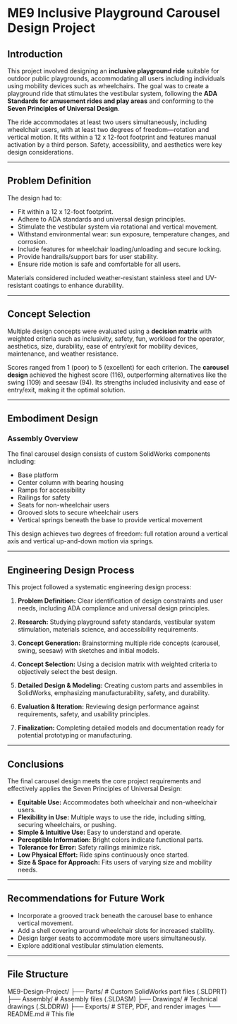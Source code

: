 # ME9 Inclusive Playground Carousel Design Project

## Introduction

This project involved designing an **inclusive playground ride** suitable for outdoor public playgrounds, accommodating all users including individuals using mobility devices such as wheelchairs. The goal was to create a playground ride that stimulates the vestibular system, following the **ADA Standards for amusement rides and play areas** and conforming to the **Seven Principles of Universal Design**.

The ride accommodates at least two users simultaneously, including wheelchair users, with at least two degrees of freedom—rotation and vertical motion. It fits within a 12 x 12-foot footprint and features manual activation by a third person. Safety, accessibility, and aesthetics were key design considerations.

---

## Problem Definition

The design had to:

- Fit within a 12 x 12-foot footprint.
- Adhere to ADA standards and universal design principles.
- Stimulate the vestibular system via rotational and vertical movement.
- Withstand environmental wear: sun exposure, temperature changes, and corrosion.
- Include features for wheelchair loading/unloading and secure locking.
- Provide handrails/support bars for user stability.
- Ensure ride motion is safe and comfortable for all users.

Materials considered included weather-resistant stainless steel and UV-resistant coatings to enhance durability.

---

## Concept Selection

Multiple design concepts were evaluated using a **decision matrix** with weighted criteria such as inclusivity, safety, fun, workload for the operator, aesthetics, size, durability, ease of entry/exit for mobility devices, maintenance, and weather resistance.

Scores ranged from 1 (poor) to 5 (excellent) for each criterion. The **carousel design** achieved the highest score (116), outperforming alternatives like the swing (109) and seesaw (94). Its strengths included inclusivity and ease of entry/exit, making it the optimal solution.

---

## Embodiment Design

### Assembly Overview

The final carousel design consists of custom SolidWorks components including:

- Base platform
- Center column with bearing housing
- Ramps for accessibility
- Railings for safety
- Seats for non-wheelchair users
- Grooved slots to secure wheelchair users
- Vertical springs beneath the base to provide vertical movement

This design achieves two degrees of freedom: full rotation around a vertical axis and vertical up-and-down motion via springs.

---

## Engineering Design Process

This project followed a systematic engineering design process:

1. **Problem Definition:** Clear identification of design constraints and user needs, including ADA compliance and universal design principles.

2. **Research:** Studying playground safety standards, vestibular system stimulation, materials science, and accessibility requirements.

3. **Concept Generation:** Brainstorming multiple ride concepts (carousel, swing, seesaw) with sketches and initial models.

4. **Concept Selection:** Using a decision matrix with weighted criteria to objectively select the best design.

5. **Detailed Design & Modeling:** Creating custom parts and assemblies in SolidWorks, emphasizing manufacturability, safety, and durability.

6. **Evaluation & Iteration:** Reviewing design performance against requirements, safety, and usability principles.

7. **Finalization:** Completing detailed models and documentation ready for potential prototyping or manufacturing.

---

## Conclusions

The final carousel design meets the core project requirements and effectively applies the Seven Principles of Universal Design:

- **Equitable Use:** Accommodates both wheelchair and non-wheelchair users.
- **Flexibility in Use:** Multiple ways to use the ride, including sitting, securing wheelchairs, or pushing.
- **Simple & Intuitive Use:** Easy to understand and operate.
- **Perceptible Information:** Bright colors indicate functional parts.
- **Tolerance for Error:** Safety railings minimize risk.
- **Low Physical Effort:** Ride spins continuously once started.
- **Size & Space for Approach:** Fits users of varying size and mobility needs.

---

## Recommendations for Future Work

- Incorporate a grooved track beneath the carousel base to enhance vertical movement.
- Add a shell covering around wheelchair slots for increased stability.
- Design larger seats to accommodate more users simultaneously.
- Explore additional vestibular stimulation elements.

---

## File Structure

ME9-Design-Project/
├── Parts/ # Custom SolidWorks part files (.SLDPRT)
├── Assembly/ # Assembly files (.SLDASM)
├── Drawings/ # Technical drawings (.SLDDRW)
├── Exports/ # STEP, PDF, and render images
└── README.md # This file